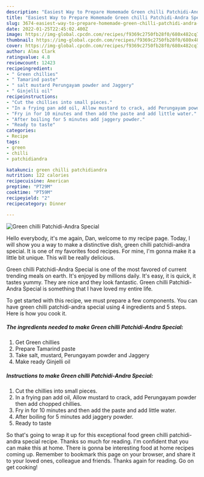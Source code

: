```yaml
---
description: "Easiest Way to Prepare Homemade Green chilli Patchidi-Andra Special"
title: "Easiest Way to Prepare Homemade Green chilli Patchidi-Andra Special"
slug: 3674-easiest-way-to-prepare-homemade-green-chilli-patchidi-andra-special
date: 2022-01-25T22:45:02.400Z
image: https://img-global.cpcdn.com/recipes/f9369c2750fb28f0/680x482cq70/green-chilli-patchidi-andra-special-recipe-main-photo.jpg
thumbnail: https://img-global.cpcdn.com/recipes/f9369c2750fb28f0/680x482cq70/green-chilli-patchidi-andra-special-recipe-main-photo.jpg
cover: https://img-global.cpcdn.com/recipes/f9369c2750fb28f0/680x482cq70/green-chilli-patchidi-andra-special-recipe-main-photo.jpg
author: Alma Clark
ratingvalue: 4.8
reviewcount: 12423
recipeingredient:
- " Green chillies"
- " Tamarind paste"
- " salt mustard Perungayam powder and Jaggery"
- " Ginjelli oil"
recipeinstructions:
- "Cut the chillies into small pieces."
- "In a frying pan add oil, Allow mustard to crack, add Perungayam powder then add chopped chillies."
- "Fry in for 10 minutes and then add the paste and add little water."
- "After boiling for 5 minutes add jaggery powder."
- "Ready to taste"
categories:
- Recipe
tags:
- green
- chilli
- patchidiandra

katakunci: green chilli patchidiandra 
nutrition: 122 calories
recipecuisine: American
preptime: "PT29M"
cooktime: "PT59M"
recipeyield: "2"
recipecategory: Dinner

---
```



![Green chilli Patchidi-Andra Special](https://img-global.cpcdn.com/recipes/f9369c2750fb28f0/680x482cq70/green-chilli-patchidi-andra-special-recipe-main-photo.jpg)

Hello everybody, it's me again, Dan, welcome to my recipe page. Today, I will show you a way to make a distinctive dish, green chilli patchidi-andra special. It is one of my favorites food recipes. For mine, I'm gonna make it a little bit unique. This will be really delicious.

Green chilli Patchidi-Andra Special is one of the most favored of current trending meals on earth. It's enjoyed by millions daily. It's easy, it is quick, it tastes yummy. They are nice and they look fantastic. Green chilli Patchidi-Andra Special is something that I have loved my entire life.




To get started with this recipe, we must prepare a few components. You can have green chilli patchidi-andra special using 4 ingredients and 5 steps. Here is how you cook it.

<!--inarticleads1-->

##### The ingredients needed to make Green chilli Patchidi-Andra Special:

1. Get  Green chillies
1. Prepare  Tamarind paste
1. Take  salt, mustard, Perungayam powder and Jaggery
1. Make ready  Ginjelli oil




<!--inarticleads2-->

##### Instructions to make Green chilli Patchidi-Andra Special:

1. Cut the chillies into small pieces.
1. In a frying pan add oil, Allow mustard to crack, add Perungayam powder then add chopped chillies.
1. Fry in for 10 minutes and then add the paste and add little water.
1. After boiling for 5 minutes add jaggery powder.
1. Ready to taste




So that's going to wrap it up for this exceptional food green chilli patchidi-andra special recipe. Thanks so much for reading. I'm confident that you can make this at home. There is gonna be interesting food at home recipes coming up. Remember to bookmark this page on your browser, and share it to your loved ones, colleague and friends. Thanks again for reading. Go on get cooking!
